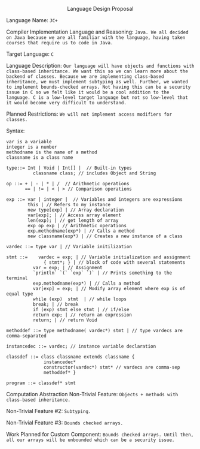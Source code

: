 <p align="center">Language Design Proposal</p>




Language Name: ```JC+```

Compiler Implementation Language and Reasoning: ```Java. We all decided on Java because we are all familiar with the language, having taken courses that require us to code in Java.```

Target Language: ```C```

Language Description: ```Our language will have objects and functions with class-based inheritance. We want this so we can learn more about the backend of classes. Because we are implementing class-based inheritance, we must implement subtyping as well. Further, we wanted to implement bounds-checked arrays. Not having this can be a security issue in C so we felt like it would be a cool addition to the language. C is a low-level target language but not so low-level that it would become very difficult to understand.```


Planned Restrictions: ```We will not implement access modifiers for classes.```


Syntax: 
```
var is a variable
integer is a number
methodname is the name of a method
classname is a class name

type::= Int | Void | Int[] |  // Built-in types
 	      classname class; // includes Object and String

op ::= + | - | * | /  // Arithmetic operations
       == | != | < | > // Comparison operations

exp ::= var | integer |  // Variables and integers are expressions
        this | // Refers to my instance
        new type[exp] | // Array declaration
        var[exp]; | // Access array element
        len(exp); | // get length of array 
        exp op exp | // Arithmetic operations
        exp.methodname(exp*) | // Calls a method
        new classname(exp*) | // Creates a new instance of a class

vardec ::= type var | // Variable initilization

stmt ::= 	vardec = exp; | // Variable initialization and assignment
		      { stmt*; } | // block of code with several statements
          var = exp; | // Assignment 
          `println` `(` `exp` `)` | // Prints something to the terminal
          exp.methodname(exp*) | // Calls a method
          var[exp] = exp; | // Modify array element where exp is of equal type
          while (exp)  stmt  | // while loops 
          break; | // break 
          if (exp) stmt else stmt | // if/else 
          return exp; | // return an expression 
          return; | // return Void 

methoddef ::= type methodname( vardec*) stmt | // type vardecs are comma-separated

instancedec ::= vardec; // instance variable declaration 

classdef ::= class classname extends classname { 
              instancedec* 
              constructor(vardec*) stmt* // vardecs are comma-sep 
              methoddef* } 
	      
program ::= classdef* stmt

```
Computation Abstraction Non-Trivial Feature: ```Objects + methods with class-based inheritance.```

Non-Trivial Feature #2: ```Subtyping.```

Non-Trivial Feature #3: ```Bounds checked arrays.```

Work Planned for Custom Component: ```Bounds checked arrays. Until then, all our arrays will be unbounded which can be a security issue.```
